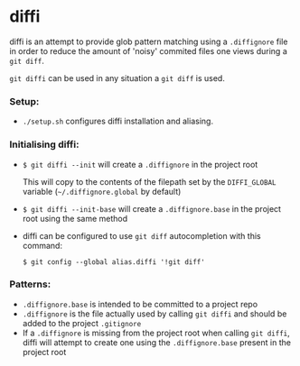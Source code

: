 # diffi

diffi is an attempt to provide glob pattern matching using a `.diffignore` file in order to
reduce the amount of 'noisy' commited files one views during a `git diff`.

`git diffi` can be used in any situation a `git diff` is used.

### Setup:

* `./setup.sh` configures diffi installation and aliasing.



### Initialising diffi:

* `$ git diffi --init` will create a `.diffignore` in the project root


    This will copy to the contents of the filepath set by the `DIFFI_GLOBAL` variable (`~/.diffignore.global` by default)

* `$ git diffi --init-base` will create a `.diffignore.base` in the project root using the same method

* diffi can be configured to use `git diff` autocompletion with this command:

    `$ git config --global alias.diffi '!git diff'`

### Patterns:

* `.diffignore.base` is intended to be committed to a project repo
* `.diffignore` is the file actually used by calling `git diffi` and should be added to the project `.gitignore`
* If a `.diffignore` is missing from the project root when calling `git diffi`, diffi will attempt to create one using the `.diffignore.base` present in the project root

